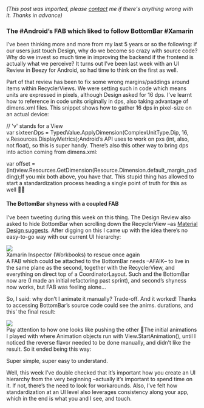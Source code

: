 *(This post was imported, please [contact](#/contact) me if there's anything wrong with it. Thanks in advance)*

### The #Android’s FAB which liked to follow BottomBar #Xamarin

I’ve been thinking more and more from my last 5 years or so the following: if our users just touch Design, why do we become so crazy with source code? Why do we invest so much time in improving the backend if the frontend is actually what we perceive? It turns out I’ve been last week with an UI Review in Beezy for Android, so had time to think on the first as well.

Part of that review has been to fix some wrong margins/paddings around items within RecyclerViews. We were setting such in code which means units are expressed in pixels, although Design asked for 16 dps. I’ve learnt how to reference in code units originally in dps, also taking advantage of dimens.xml files. This snippet shows how to gather 16 dps in pixel-size on an actual device:

// 'v' stands for a View  
var sixteenDps = TypedValue.ApplyDimension(ComplexUnitType.Dip, 16, v.Resources.DisplayMetrics);Android’s API uses to work on pxs (int, also, not float), so this is super handy. There’s also this other way to bring dps into action coming from dimens.xml:

var offset = (int)view.Resources.GetDimension(Resource.Dimension.default_margin_padding);If you mix both above, you have that. This stupid thing has allowed to start a standardization process heading a single point of truth for this as well 👌🏼

#### The BottomBar shyness with a coupled FAB

I’ve been tweeting during this week on this thing. The Design Review also asked to hide BottomBar when scrolling down the RecyclerView –as [Material Design suggests](https://material.io/guidelines/components/bottom-navigation.html#bottom-navigation-behavior). After digging on this I came up with the idea there’s no easy-to-go way with our current UI hierarchy:

  
![](https://cdn-images-1.medium.com/max/1000/1*rP3mHI0tOOds53QlT9AIww.png)  
Xamarin Inspector (Workbooks) to rescue once again  
A FAB which could be attached to the BottomBar needs –AFAIK– to live in the same plane as the second, together with the RecyclerView, and everything on direct top of a CoordinatorLayout. Such and the BottomBar now are (I made an initial refactoring past sprint), and second’s shyness now works, but FAB was feeling alone…

So, I said: why don’t I animate it manually? Trade-off. And it worked! Thanks to accessing BottomBar’s source code could see the anims. durations, and this’ the final result:

![](https://cdn-images-1.medium.com/max/800/1*r36D_mUE1Q9f44qI--jLhg.gif)  
Pay attention to how one looks like pushing the other 🤠The initial animations I played with where Animation objects run with View.StartAnimation(), until I noticed the reverse flavor needed to be done manually, and didn’t like the result. So it ended being this way:

Super simple, super easy to understand.

Well, this week I’ve double checked that it’s important how you create an UI hierarchy from the very beginning –actually it’s important to spend time on it. If not, there’s the need to look for workarounds. Also, I’ve felt how standardization at an UI level also leverages consistency along your app, which in the end is what you and I see, and touch.